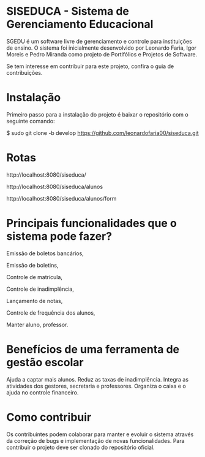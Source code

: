 # SISEDUCA - Sistema de Gerenciamento Educacional
SGEDU é um software livre de gerenciamento e controle para instituições de ensino. O sistema foi inicialmente desenvolvido por Leonardo Faria, Igor Moreis e Pedro Miranda como projeto de Portifólios e Projetos de Software.

Se tem interesse em contribuir para este projeto, confira o guia de contribuições.

# Instalação
Primeiro passo para a instalação do projeto é baixar o repositório com o seguinte comando:

$ sudo git clone -b develop https://github.com/leonardofaria00/siseduca.git

# Rotas
http://localhost:8080/siseduca/

http://localhost:8080/siseduca/alunos

http://localhost:8080/siseduca/alunos/form

# Principais funcionalidades que o sistema pode fazer?
Emissão de boletos bancários,

Emissão de boletins,

Controle de matrícula,

Controle de inadimplência,

Lançamento de notas,

Controle de frequência dos alunos,

Manter aluno, professor.

# Benefícios de uma ferramenta de gestão escolar
Ajuda a captar mais alunos.
Reduz as taxas de inadimplência.
Integra as atividades dos gestores, secretaria e professores.
Organiza o caixa e o ajuda no controle financeiro.

# Como contribuir
Os contribuintes podem colaborar para manter e evoluir o sistema através da correção de bugs e implementação de novas funcionalidades. Para contribuir o projeto deve ser clonado do repositório oficial.
